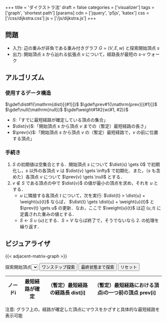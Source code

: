 +++
title = 'ダイクストラ法'
draft = false
categories = ['visualizer']
tags = ['graph', 'shortest path']
[params]
    cdn = ['jquery', 'p5js', 'katex']
    css = ['/css/dijkstra.css']
    js = ['/js/dijkstra.js']
+++

## 問題

* 入力: 辺の重みが非負である重み付きグラフ $G = (V, E, w)$ と探索開始頂点 $s$
* 出力: 開始頂点 $s$ から辿れる拡張点 $v$ について，経路長が最短の $s$-$v$ ウォーク

## アルゴリズム

### 使用するデータ構造

$\gdef\dist#1{\mathrm{dist}[{#1}]}$
$\gdef\prev#1{\mathrm{prev}[{#1}]}$
$\gdef\null{\mathrm{null}}$
$\gdef\weight#1#2{w(#1, #2)}$

* $S$:「すでに最短経路が確定している頂点の集合」
* $\dist{v}$:「開始頂点 $s$ から頂点 $v$ までの（暫定）最短経路の長さ」
* $\prev{v}$:「開始頂点 $s$ から頂点 $v$ の（暫定）最短経路で，$v$ の前に位置する頂点」

### 手続き

1. $S$ の初期値は空集合とする．開始頂点 $s$ について $\dist{s} \gets 0$ で初期化し，$s$ 以外の各頂点 $v$ は $\dist{v} \gets \infty$ で初期化．また，（$s$ も含めた）各頂点 $v$ について $\prev{v} \gets \null$ とする．
2. $v \not\in S$ である頂点の中で $\dist{v}$ の値が最小の頂点を求め，それを $u$ とする．
    * $u$ に隣接する各頂点 $t$ について，次を実行: $\dist{t} > \dist{u} + \weight{u}{t}$ ならば，
$\dist{t} \gets \dist{u} + \weight{u}{t}$ と $\prev{t} \gets u$ の更新．なお，ここで $\weight{u}{t}$ は辺 $(u, t)$ に定義された重みの値とする．
    * $S \gets S \cup \lbrace u \rbrace$とする．$S = V$ ならば終了で，そうでないなら 2. の処理を繰り返す．

## ビジュアライザ

{{< adjacent-matrix-graph >}}

<div class="container">
  <label>探索開始頂点</label><select id="start"></select>
  <button class="alg-btn" id="search">ワンステップ探索</button>
  <button class="alg-btn" id="goal">最終状態まで探索</button>
  <button class="alg-btn" id="reset">リセット</button>
  <table class="border" id="data_tbl">
    <thead>
      <tr>
        <th>ノードi</th>
        <th>最短経路が確定</th>
        <th>（暫定）最短経路の経路長 dist[i]</th>
        <th>（暫定）最短経路における頂点iの一つ前の頂点 prev[i]</th>
      </tr>
    </thead>
  </table>
  <div>注意: グラフ上の，経路が確定した頂点にマウスをかざすと具体的な最短経路を表示可能</div>
</div>

